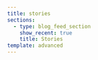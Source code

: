 ```yaml
---
title: stories
sections:
  - type: blog_feed_section
    show_recent: true
    title: Stories
template: advanced
---
```

